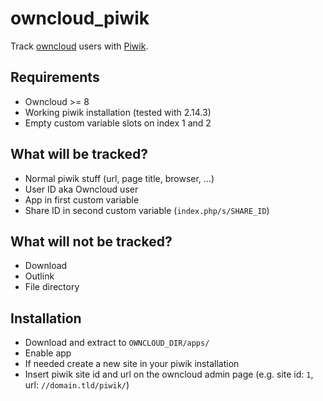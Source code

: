 # owncloud_piwik
Track [owncloud](https://owncloud.org) users with [Piwik](https://piwik.org).

## Requirements
- Owncloud >= 8
- Working piwik installation (tested with 2.14.3)
- Empty custom variable slots on index 1 and 2

## What will be tracked?
- Normal piwik stuff (url, page title, browser, ...)
- User ID aka Owncloud user
- App in first custom variable
- Share ID in second custom variable (<code>index.php/s/SHARE_ID</code>)

## What will not be tracked?
- Download
- Outlink
- File directory

## Installation
- Download and extract to <code>OWNCLOUD_DIR/apps/</code>
- Enable app
- If needed create a new site in your piwik installation
- Insert piwik site id and url on the owncloud admin page (e.g. site id: <code>1</code>, url: <code>//domain.tld/piwik/</code>)
